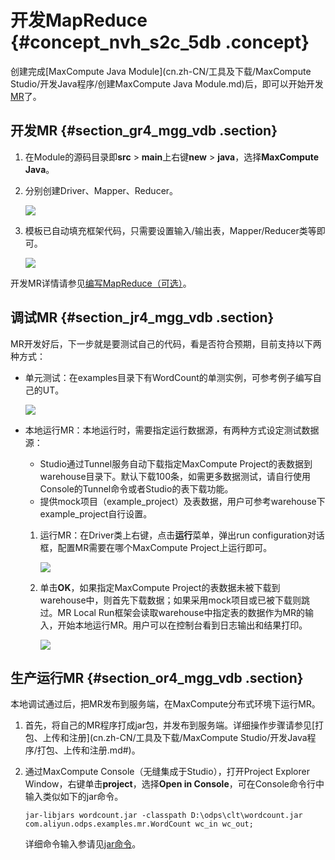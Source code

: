 # 开发MapReduce {#concept_nvh_s2c_5db .concept}

创建完成[MaxCompute Java Module](cn.zh-CN/工具及下载/MaxCompute Studio/开发Java程序/创建MaxCompute Java Module.md)后，即可以开始开发[MR](../../../../cn.zh-CN/开发/MapReduce/概要/MapReduce概述.md)了。

## 开发MR {#section_gr4_mgg_vdb .section}

1.  在Module的源码目录即**src** \> **main**上右键**new** \> **java**，选择**MaxCompute Java**。
2.  分别创建Driver、Mapper、Reducer。

    ![](http://static-aliyun-doc.oss-cn-hangzhou.aliyuncs.com/assets/img/12131/15602429901997_zh-CN.png)

3.  模板已自动填充框架代码，只需要设置输入/输出表，Mapper/Reducer类等即可。

    ![](http://static-aliyun-doc.oss-cn-hangzhou.aliyuncs.com/assets/img/12131/15602429901998_zh-CN.png)


开发MR详情请参见[编写MapReduce（可选）](../../../../cn.zh-CN/快速入门/编写MapReduce（可选）.md#)。

## 调试MR {#section_jr4_mgg_vdb .section}

MR开发好后，下一步就是要测试自己的代码，看是否符合预期，目前支持以下两种方式：

-   单元测试：在examples目录下有WordCount的单测实例，可参考例子编写自己的UT。

    ![](http://static-aliyun-doc.oss-cn-hangzhou.aliyuncs.com/assets/img/12131/15602429901999_zh-CN.png)

-   本地运行MR：本地运行时，需要指定运行数据源，有两种方式设定测试数据源：
    -   Studio通过Tunnel服务自动下载指定MaxCompute Project的表数据到warehouse目录下。默认下载100条，如需更多数据测试，请自行使用Console的Tunnel命令或者Studio的表下载功能。
    -   提供mock项目（example\_project）及表数据，用户可参考warehouse下example\_project自行设置。
    1.  运行MR：在Driver类上右键，点击**运行**菜单，弹出run configuration对话框，配置MR需要在哪个MaxCompute Project上运行即可。

        ![](http://static-aliyun-doc.oss-cn-hangzhou.aliyuncs.com/assets/img/12131/15602429912001_zh-CN.png)

    2.  单击**OK**，如果指定MaxCompute Project的表数据未被下载到warehouse中，则首先下载数据；如果采用mock项目或已被下载则跳过。MR Local Run框架会读取warehouse中指定表的数据作为MR的输入，开始本地运行MR。用户可以在控制台看到日志输出和结果打印。

        ![](http://static-aliyun-doc.oss-cn-hangzhou.aliyuncs.com/assets/img/12131/15602429912002_zh-CN.png)


## 生产运行MR {#section_or4_mgg_vdb .section}

本地调试通过后，把MR发布到服务端，在MaxCompute分布式环境下运行MR。

1.  首先，将自己的MR程序打成jar包，并发布到服务端。详细操作步骤请参见[打包、上传和注册](cn.zh-CN/工具及下载/MaxCompute Studio/开发Java程序/打包、上传和注册.md#)。
2.  通过MaxCompute Console（无缝集成于Studio），打开Project Explorer Window，右键单击**project**，选择**Open in Console**，可在Console命令行中输入类似如下的jar命令。

    ``` {#codeblock_wam_6n0_zvr}
    jar-libjars wordcount.jar -classpath D:\odps\clt\wordcount.jar com.aliyun.odps.examples.mr.WordCount wc_in wc_out;
    ```

    详细命令输入参请见[jar命令](../../../../cn.zh-CN/开发/MapReduce/功能介绍/作业提交.md)。


